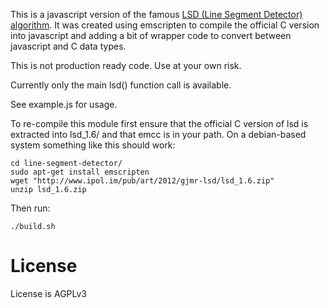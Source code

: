 
This is a javascript version of the famous [LSD (Line Segment Detector) algorithm](http://www.ipol.im/pub/art/2012/gjmr-lsd/). It was created using emscripten to compile the official C version into javascript and adding a bit of wrapper code to convert between javascript and C data types.

This is not production ready code. Use at your own risk.

Currently only the main lsd() function call is available.

See example.js for usage.

To re-compile this module first ensure that the official C version of lsd is extracted into lsd_1.6/ and that emcc is in your path. On a debian-based system something like this should work:

```
cd line-segment-detector/
sudo apt-get install emscripten
wget "http://www.ipol.im/pub/art/2012/gjmr-lsd/lsd_1.6.zip"
unzip lsd_1.6.zip
```

Then run:

```
./build.sh
```

# License

License is AGPLv3